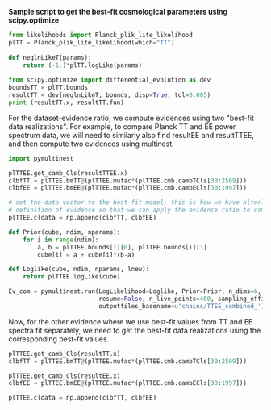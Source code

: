 **Sample script to get the best-fit cosmological parameters using scipy.optimize**
```python
from likelihoods import Planck_plik_lite_likelihood
plTT = Planck_plik_lite_likelihood(which="TT")
    
def neglnLikeT(params):
    return (-1.)*plTT.logLike(params)
        
from scipy.optimize import differential_evolution as dev
boundsTT = plTT.bounds
resultTT = dev(neglnLikeT, bounds, disp=True, tol=0.005)
print (resultTT.x, resultTT.fun)
```
For the dataset-evidence ratio, we compute evidences using two "best-fit data realizations". For example, to compare Planck TT and EE power spectrum data, we will need to similarly also find resultEE and resultTTEE, and then compute two evidences using multinest.
```python
import pymultinest

plTTEE.get_camb_Cls(resultTTEE.x)
clbfTT = plTTEE.bmTT@(plTTEE.mufac*(plTTEE.cmb.cambTCls[30:2509]))
clbfEE = plTTEE.bmEE@(plTTEE.mufac*(plTTEE.cmb.cambECls[30:1997]))

# set the data vector to the best-fit model; this is how we have alterled the 
# definition of evidence so that we can apply the evidence ratio to compare datasets
plTTEE.cldata = np.append(clbfTT, clbfEE)

def Prior(cube, ndim, nparams):
    for i in range(ndim):
        a, b = plTTEE.bounds[i][0], plTTEE.bounds[i][1]
        cube[i] = a + cube[i]*(b-a)

def Loglike(cube, ndim, nparams, lnew):
    return plTTEE.logLike(cube)

Ev_com = pymultinest.run(LogLikelihood=Loglike, Prior=Prior, n_dims=6, verboser=True,
                         resume=False, n_live_points=400, sampling_efficiency="model",
                         outputfiles_basename=u'chains/TTEE_combined_')
```
Now, for the other evidence where we use best-fit values from TT and EE spectra fit separately, we need to get the best-fit data realizations using the corresponding best-fit values.
```python
plTTEE.get_camb_Cls(resultTT.x)
clbfTT = plTTEE.bmTT@(plTTEE.mufac*(plTTEE.cmb.cambTCls[30:2509]))

plTTEE.get_camb_Cls(resultEE.x)
clbfEE = plTTEE.bmEE@(plTTEE.mufac*(plTTEE.cmb.cambECls[30:1997]))

plTTEE.cldata = np.append(clbfTT, clbfEE)
```
